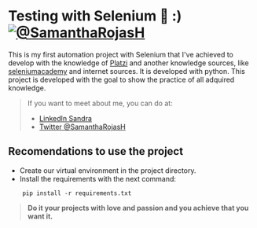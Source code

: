 # Testing with Selenium 💚 :) [![@SamanthaRojasH](https://i.imgur.com/skj3q6L.png?2 "@SamanthaRojasH")](https://i.imgur.com/skj3q6L.png?2 "@SamanthaRojasH")

This is my first automation project with Selenium that I've achieved to develop with the knowledge of [Platzi](https://platzi.com/ "Platzi") and another knowledge sources, like [seleniumacademy](https://www.seleniumacademy.net/ "seleniumacademy") and internet sources. It is developed with python. This project is developed with the goal to show the practice of all adquired knowledge.


> If you want to meet about me, you can do at:
>
> - [LinkedIn Sandra](https://www.linkedin.com/in/sandra-rojas-herran/ "LinkedIn")
> - [Twitter @SamanthaRojasH](https://twitter.com/SamanthaRojasH "Twitter @SamanthaRojasH")

## Recomendations to use the project
* Create our virtual environment in the project directory.
* Install the requirements with the next command:

```
	pip install -r requirements.txt
```

> **Do it your projects with love and passion and you achieve that you want it.**
